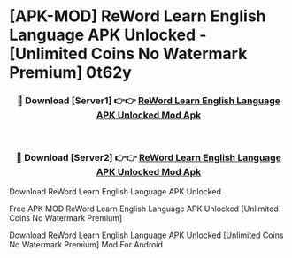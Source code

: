 # [APK-MOD] ReWord  Learn English Language APK Unlocked - [Unlimited Coins No Watermark Premium] 0t62y



<div align="center">
<h3>🔴 Download [Server1] 👉👉 <a href="https://momento.my/?title=ReWord__Learn_English_Language_APK_Unlocked">ReWord  Learn English Language APK Unlocked Mod Apk</a></h3><br>

<h3>🔴 Download [Server2] 👉👉 <a href="https://momento.my/?title=ReWord__Learn_English_Language_APK_Unlocked">ReWord  Learn English Language APK Unlocked Mod Apk</a></h3>
</div>



Download ReWord  Learn English Language APK Unlocked 

Free APK MOD ReWord  Learn English Language APK Unlocked [Unlimited Coins No Watermark Premium]

Download ReWord  Learn English Language APK Unlocked [Unlimited Coins No Watermark Premium] Mod For Android
